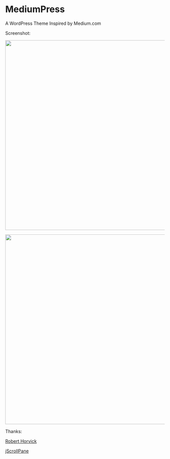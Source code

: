 MediumPress
===========

A WordPress Theme Inspired by Medium.com

Screenshot:
<p><img src="https://dl.dropboxusercontent.com/u/87401351/MediumPress/Screenshot-1.png" width="600px" /></p>
<p><img src="https://dl.dropboxusercontent.com/u/87401351/MediumPress/Screenshot-2.png" width="600px" /></p>


Thanks:
<p><a href="http://www.roberthorvick.com/2013/06/28/a-minimal-wordpress-theme-inspired-loosely-by-medium-com/">Robert Horvick</a></p>
<p><a href="http://jscrollpane.kelvinluck.com">jScrollPane</a></p>
